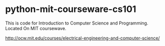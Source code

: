 python-mit-courseware-cs101
===========================

This is code for Introduction to Computer Science and Programming.
Located On MIT coursewave.

http://ocw.mit.edu/courses/electrical-engineering-and-computer-science/
